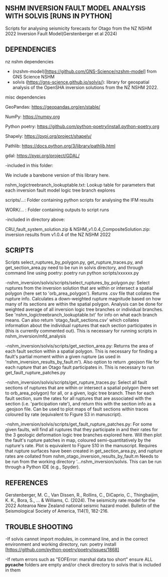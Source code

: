 ## NSHM INVERSION FAULT MODEL ANALYSIS WITH SOLVIS [RUNS IN PYTHON]

Scripts for analysing seismicity forecasts for Otago from the NZ NSHM 2022 Inversion Fault Model(Gerstenberger et al 2024)

## DEPENDENCIES ##

nz nshm dependencies

 - (nzshm-model)[https://github.com/GNS-Science/nzshm-model] from GNS Science NSHM
 - solvis (https://gns-science.github.io/solvis/): library for geospatial analysis of the OpenSHA inversion solutions from the NZ NSHM 2022.

misc dependencies

GeoPandas: https://geopandas.org/en/stable/

NumPy: https://numpy.org

Python poetry: https://github.com/python-poetry/install.python-poetry.org

Shapely: https://pypi.org/project/shapely/

Pathlib: https://docs.python.org/3/library/pathlib.html

gdal: https://pypi.org/project/GDAL/

-included in this folder:

 We include a barebone version of this library here.

nshm_logictreebranch_lookuptable.txt: Lookup table for parameters that each inversion fault model logic tree branch explores

scripts/...: Folder containing python scripts for analysing the IFM results

WORK/... : Folder containing outputs to script runs

-included in directory above:

CRU_fault_system_solution.zip & NSHM_v1.0.4_CompositeSolution.zip: inversion results from v1.0.4 of the NZ NSHM 2022

## SCRIPTS

Scripts select_ruptures_by_polygon.py, get_rupture_traces.py, and get_section_area.py need to be run in solvis directory, and through command line using poetry: poetry run python scripts/xxxxxx.py 

-nshm_inversion/solvis/scripts/select_ruptures_by_polygon.py: Select ruptures from the inversion solution that are within or intersect a spatial polygon (here set to 'orb_area_polygon'). Returns .csv file that collates the rupture info. Calculates a down-weighted rupture magnitude based on how many of its sections are within the spatial polygon. Analysis can be done for weighted average of all inversion logic tree branches or individual branches. See 'nshm_logictreebranch_lookuptable.txt' for info on what each branch means. Can also return 'otago_fault_sections.csv' which collates information about the individual ruptures that each section participates in (this is currently commented out). This is necessary for running scripts in nshm_inversion/mfd_analysis

-nshm_inversion/solvis/scripts/get_section_area.py: Returns the area of each fault section within a spatial polygon. This is necessary for finding a fault's partial moment within a given rupture (as used in 'nshm_inversion_results_by_fault.m'). Also option to return .geojson file for each rupture that an Otago fault participates in. This is necessary to run get_fault_rupture_patches.py

-nshm_inversion/solvis/scripts/get_rupture_traces.py: Select all fault sections of ruptures that are within or intersect a spatial polygon (here set to orb_area_polygon) for all, or a given, logic tree branch. Then for each fault section, sum the rates for all ruptures that are associated with the section (i.e. 'participation rate'), and return this with the section info as a .geojson file. Can be used to plot maps of fault sections within traces coloured by rate (equivalent to Figure S3 in manuscript).

-nshm_inversion/solvis/scripts/get_fault_rupture_patches.py: For some given faults, will find all ruptures that they participate in and their rates for the 3 geologic deformation logic tree branches explored here. Will then plot the fault's rupture patches in map, coloured semi-quantitatively by the rupture's rate. Plot is equivalent to Figure S10 in the manuscript. Requires that rupture surfaces have been created in get_section_area.py, and rupture rates are collated from nshm_otago_inversion_results_by_fault.m Needs to be run from the working directory '...nshm_inversion/solvis. This can be run through a Python IDE (e.g., Spyder). 

## REFERENCES

Gerstenberger, M. C., Van Dissen, R., Rollins, C., DiCaprio, C., Thingbaijim, K. K., Bora, S., ... & Williams, C. (2024). The seismicity rate model for the 2022 Aotearoa New Zealand national seismic hazard model. Bulletin of the Seismological Society of America, 114(1), 182-216.

## TROUBLE SHOOTING

-If solvis cannot import modules, in command line, and in the correct environment and working directory, run: poetry install [https://github.com/python-poetry/poetry/issues/1868] 

-If return errors such as "EOFError: marshal data too short" ensure ALL __pycache__ folders are empty and/or check directory to solvis that is included in them 
